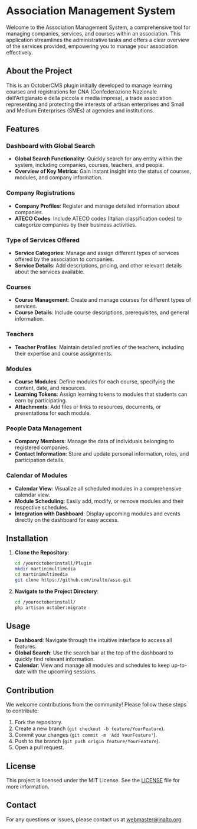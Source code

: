 # Association Management System

Welcome to the Association Management System, a comprehensive tool for managing companies, services, and courses within an association. This application streamlines the administrative tasks and offers a clear overview of the services provided, empowering you to manage your association effectively.

## About the Project

This is an OctoberCMS plugin initially developed to manage learning courses and registrations for CNA (Confederazione Nazionale dell'Artigianato e della piccola e media impresa), a trade association representing and protecting the interests of artisan enterprises and Small and Medium Enterprises (SMEs) at agencies and institutions.

## Features

### Dashboard with Global Search
- **Global Search Functionality**: Quickly search for any entity within the system, including companies, courses, teachers, and people.
- **Overview of Key Metrics**: Gain instant insight into the status of courses, modules, and company information.

### Company Registrations
- **Company Profiles**: Register and manage detailed information about companies.
- **ATECO Codes**: Include ATECO codes (Italian classification codes) to categorize companies by their business activities.

### Type of Services Offered
- **Service Categories**: Manage and assign different types of services offered by the association to companies.
- **Service Details**: Add descriptions, pricing, and other relevant details about the services available.

### Courses
- **Course Management**: Create and manage courses for different types of services.
- **Course Details**: Include course descriptions, prerequisites, and general information.

### Teachers
- **Teacher Profiles**: Maintain detailed profiles of the teachers, including their expertise and course assignments.

### Modules
- **Course Modules**: Define modules for each course, specifying the content, date, and resources.
- **Learning Tokens**: Assign learning tokens to modules that students can earn by participating.
- **Attachments**: Add files or links to resources, documents, or presentations for each module.

### People Data Management
- **Company Members**: Manage the data of individuals belonging to registered companies.
- **Contact Information**: Store and update personal information, roles, and participation details.

### Calendar of Modules
- **Calendar View**: Visualize all scheduled modules in a comprehensive calendar view.
- **Module Scheduling**: Easily add, modify, or remove modules and their respective schedules.
- **Integration with Dashboard**: Display upcoming modules and events directly on the dashboard for easy access.

## Installation

1. **Clone the Repository**:
   ```sh
   cd /youroctoberinstall/Plugin
   mkdir martinimultimedia
   cd martinimultimedia
   git clone https://github.com/inalto/asso.git
   ```
2. **Navigate to the Project Directory**:
   ```sh
   cd /youroctoberinstall/
   php artisan october:migrate
   ```

## Usage

- **Dashboard**: Navigate through the intuitive interface to access all features.
- **Global Search**: Use the search bar at the top of the dashboard to quickly find relevant information.
- **Calendar**: View and manage all modules and schedules to keep up-to-date with the upcoming sessions.

## Contribution

We welcome contributions from the community! Please follow these steps to contribute:

1. Fork the repository.
2. Create a new branch (`git checkout -b feature/YourFeature`).
3. Commit your changes (`git commit -m 'Add YourFeature'`).
4. Push to the branch (`git push origin feature/YourFeature`).
5. Open a pull request.

## License

This project is licensed under the MIT License. See the [LICENSE](LICENSE) file for more information.

## Contact

For any questions or issues, please contact us at [webmaster@inalto.org](mailto:webmaster@inalto.org).


